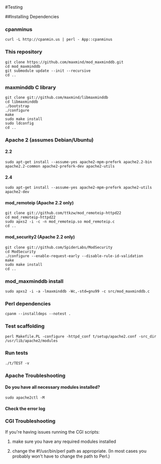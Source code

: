 #Testing

##Installing Dependencies

### cpanminus

    curl -L http://cpanmin.us | perl - App::cpanminus

### This repository

    git clone https://github.com/maxmind/mod_maxminddb.git
    cd mod_maxminddb
    git submodule update --init --recursive
    cd ..

### maxminddb C library

    git clone git://github.com/maxmind/libmaxminddb
    cd libmaxminddb
    ./bootstrap
    ./configure
    make
    sudo make install
    sudo ldconfig
    cd ..

### Apache 2 (assumes Debian/Ubuntu)

#### 2.2

    sudo apt-get install --assume-yes apache2-mpm-prefork apache2.2-bin apache2.2-common apache2-prefork-dev apache2-utils

#### 2.4

    sudo apt-get install --assume-yes apache2-mpm-prefork apache2-utils apache2-dev

#### mod_remoteip (Apache 2.2 only)
    git clone git://github.com/ttkzw/mod_remoteip-httpd22
    cd mod_remoteip-httpd22
    sudo apxs2 -i -c -n mod_remoteip.so mod_remoteip.c
    cd ..

#### mod_security2 (Apache 2.2 only)
    git clone git://github.com/SpiderLabs/ModSecurity
    cd ModSecurity
    ./configure --enable-request-early --disable-rule-id-validation
    make
    sudo make install
    cd ..

### mod_maxminddb install
    sudo apxs2 -i -a -lmaxminddb -Wc,-std=gnu99 -c src/mod_maxminddb.c

### Perl dependencies

    cpanm --installdeps --notest .

### Test scaffolding

    perl Makefile.PL -configure -httpd_conf t/setup/apache2.conf -src_dir /usr/lib/apache2/modules

### Run tests

    ./t/TEST -v

### Apache Troubleshooting

#### Do you have all necessary modules installed?
    sudo apache2ctl -M

#### Check the error log

### CGI Troubleshooting

If you're having issues running the CGI scripts:

1. make sure you have any required modules installed

2. change the #!/usr/bin/perl path as appropriate. (In most cases you probably
won't have to change the path to Perl.)
